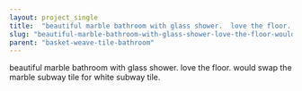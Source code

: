 ```yaml
---
layout: project_single
title:  "beautiful marble bathroom with glass shower.  love the floor.  would swap the marble subway tile for white subway tile."
slug: "beautiful-marble-bathroom-with-glass-shower-love-the-floor-would-swap-the-marble-subway-tile"
parent: "basket-weave-tile-bathroom"
---
```

beautiful marble bathroom with glass shower.  love the floor.  would swap the marble subway tile for white subway tile.